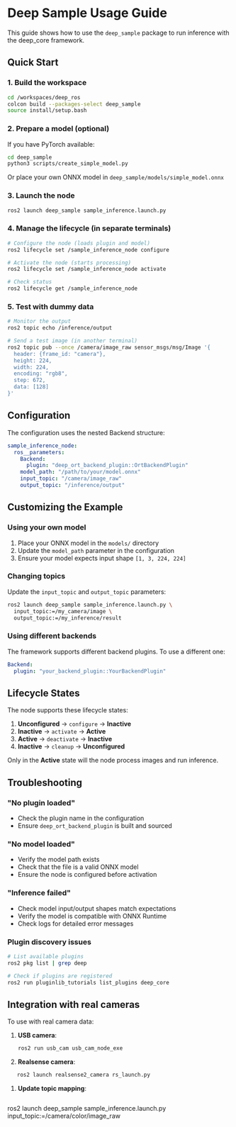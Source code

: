 # Deep Sample Usage Guide

This guide shows how to use the `deep_sample` package to run inference with the deep_core framework.

## Quick Start

### 1. Build the workspace

```bash
cd /workspaces/deep_ros
colcon build --packages-select deep_sample
source install/setup.bash
```

### 2. Prepare a model (optional)
If you have PyTorch available:

```bash
cd deep_sample
python3 scripts/create_simple_model.py
```

Or place your own ONNX model in `deep_sample/models/simple_model.onnx`

### 3. Launch the node

```bash
ros2 launch deep_sample sample_inference.launch.py
```

### 4. Manage the lifecycle (in separate terminals)

```bash
# Configure the node (loads plugin and model)
ros2 lifecycle set /sample_inference_node configure

# Activate the node (starts processing)
ros2 lifecycle set /sample_inference_node activate

# Check status
ros2 lifecycle get /sample_inference_node
```

### 5. Test with dummy data

```bash
# Monitor the output
ros2 topic echo /inference/output

# Send a test image (in another terminal)
ros2 topic pub --once /camera/image_raw sensor_msgs/msg/Image '{
  header: {frame_id: "camera"},
  height: 224,
  width: 224,
  encoding: "rgb8",
  step: 672,
  data: [128]
}'
```

## Configuration

The configuration uses the nested Backend structure:

```yaml
sample_inference_node:
  ros__parameters:
    Backend:
      plugin: "deep_ort_backend_plugin::OrtBackendPlugin"
    model_path: "/path/to/your/model.onnx"
    input_topic: "/camera/image_raw"
    output_topic: "/inference/output"
```

## Customizing the Example

### Using your own model
1. Place your ONNX model in the `models/` directory
2. Update the `model_path` parameter in the configuration
3. Ensure your model expects input shape `[1, 3, 224, 224]`

### Changing topics
Update the `input_topic` and `output_topic` parameters:

```bash
ros2 launch deep_sample sample_inference.launch.py \
  input_topic:=/my_camera/image \
  output_topic:=/my_inference/result
```

### Using different backends
The framework supports different backend plugins. To use a different one:

```yaml
Backend:
  plugin: "your_backend_plugin::YourBackendPlugin"
```

## Lifecycle States

The node supports these lifecycle states:

1. **Unconfigured** → `configure` → **Inactive**
2. **Inactive** → `activate` → **Active**
3. **Active** → `deactivate` → **Inactive**
4. **Inactive** → `cleanup` → **Unconfigured**

Only in the **Active** state will the node process images and run inference.

## Troubleshooting

### "No plugin loaded"
- Check the plugin name in the configuration
- Ensure `deep_ort_backend_plugin` is built and sourced

### "No model loaded"
- Verify the model path exists
- Check that the file is a valid ONNX model
- Ensure the node is configured before activation

### "Inference failed"
- Check model input/output shapes match expectations
- Verify the model is compatible with ONNX Runtime
- Check logs for detailed error messages

### Plugin discovery issues

```bash
# List available plugins
ros2 pkg list | grep deep

# Check if plugins are registered
ros2 run pluginlib_tutorials list_plugins deep_core
```

## Integration with real cameras

To use with real camera data:

1. **USB camera**:

   ```bash
   ros2 run usb_cam usb_cam_node_exe
   ```

2. **Realsense camera**:

```bash
   ros2 launch realsense2_camera rs_launch.py
   ```

1. **Update topic mapping**:

   ```bash
ros2 launch deep_sample sample_inference.launch.py \
     input_topic:=/camera/color/image_raw

   ```
